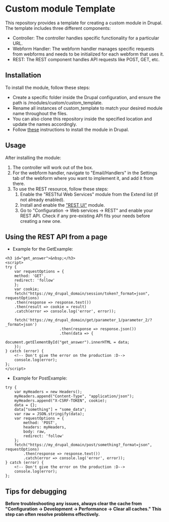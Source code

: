 # Custom module Template

This repository provides a template for creating a custom module in Drupal. The template includes three different components:

- Controller: The controller handles specific functionality for a particular URL.
- Webform Handler: The webform handler manages specific requests from webforms and needs to be initialized for each webform that uses it.
- REST: The REST component handles API requests like POST, GET, etc.

## Installation 

To install the module, follow these steps:

- Create a specific folder inside the Drupal configuration, and ensure the path is /modules/custom/custom_template.
- Rename all instances of custom_template to match your desired module name throughout the files.
- You can also clone this repository inside the specified location and update the names accordingly.
- Follow <a href="https://drupal.docs.cern.ch/development/custom-modules#installing-modules-via-webdav" target="_blank">these</a> instructions to install the module in Drupal.

## Usage

After installing the module:
1. The controller will work out of the box.
2. For the webform handler, navigate to "Email/Handlers" in the Settings tab of the webform where you want to implement it, and add it from there.
3. To use the REST resource, follow these steps:
    1. Enable the "RESTful Web Services" module from the Extend list (if not already enabled).
    2. Install and enable the <a href="https://www.drupal.org/project/restui" target="_blank"> "REST UI"</a> module.
    3. Go to "Configuration -> Web services -> REST" and enable your REST API. Check if any pre-existing API fits your needs before creating a new one.

## Using the REST API from a page

- Example for the GetExample:

```
<h3 id="get_answer">&nbsp;</h3>
<script>
try {
    var requestOptions = {
    method: 'GET',
    redirect: 'follow'
    };
    var cookie;
    fetch("https://my_drupal_domain/session/token?_format=json", requestOptions)
    .then(response => response.text())
    .then(result => cookie = result)
    .catch(error => console.log('error', error));

    fetch('https://my_drupal_domain/get/parameter_1/parameter_2/?_format=json')
                        .then(response => response.json())    
                        .then(data => {                 
                                document.getElementById("get_answer").innerHTML = data;
    });  
} catch (error) {
    <!-- Don't give the error on the production :D-->
    console.log(error);
};
</script>
```

- Example for PostExample:

```
try {
    var myHeaders = new Headers();
    myHeaders.append("Content-Type", "application/json");
    myHeaders.append("X-CSRF-TOKEN", cookie);
    data = {};
    data["something"] = "some_data";
    var raw = JSON.stringify(data);
    var requestOptions = {
        method: 'POST',
        headers: myHeaders,
        body: raw,
        redirect: 'follow'
    };
    fetch("https://my_drupal_domain/post/something?_format=json", requestOptions)
        .then(response => response.text())
        .catch(error => console.log('error', error));
} catch (error) {
    <!-- Don't give the error on the production :D-->
    console.log(error);
};
```

## Tips for debugging

**Before troubleshooting any issues, always clear the cache from "Configuration -> Development -> Performance -> Clear all caches." This step can often resolve problems effectively.**


